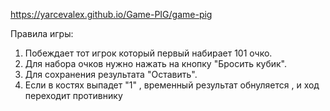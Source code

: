 https://yarcevalex.github.io/Game-PIG/game-pig


Правила игры:
1. Побеждает тот игрок который первый набирает 101 очко.
2. Для набора очков нужно нажать на кнопку "Бросить кубик".
3. Для сохранения результата "Оставить".
4. Если в костях выпадет "1" , временный результат обнуляется , и ход переходит противнику
